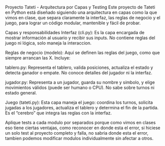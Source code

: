 Proyecto Tateti - Arquitectura por Capas y Testing
Este proyecto de Tateti en Python está diseñado siguiendo una arquitectura en capas como la que vimos en clase, que separa claramente la interfaz, las reglas de negocio y el juego, para lograr un código modular, mantenible y fácil de probar.

Capas y responsabilidades
Interfaz (cli.py):
Es la capa encargada de mostrar información al usuario y recibir sus inputs. No contiene reglas del juego ni lógica, solo maneja la interaccion.

Reglas de negocio (modelo):
Aquí se definen las reglas del juego, como que siempre arrancan las X. Incluye:

tablero.py: Representa el tablero, valida posiciones, actualiza el estado y detecta ganador o empate. No conoce detalles del jugador ni la interfaz.

jugador.py: Representa a un jugador, guarda su nombre y símbolo, y elige movimientos válidos (puede ser humano o CPU). No sabe sobre turnos ni estado general.

Juego (tateti.py):
Esta capa maneja el juego: coordina los turnos, solicita jugadas a los jugadores, actualiza el tablero y determina el fin de la partida. Es el “cerebro” que integra las reglas con la interfaz.


Aplique tests a cada modulo por separados porque como vimos en clases eso tiene ciertas ventajas, como reconocer en donde esta el error, si hiciese un solo test al proyecto completo y falla, no sabria donde esta el error, tambien podemos modificar modulos individualmente sin afectar a otros.
